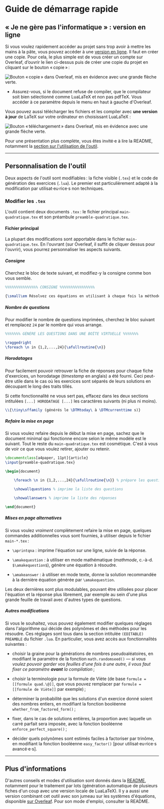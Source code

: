 # Guide de démarrage rapide

##  « Je ne gère pas l'informatique » : version en ligne

Si vous voulez rapidement accéder au projet sans trop avoir à mettre les mains à la pâte, vous pouvez accéder à une [version en ligne](https://www.overleaf.com/read/tsmdmkhnrzjq#7569b4). Il faut en créer une copie. Pour cela, le plus simple est de vous créer un compte sur Overleaf, d’ouvrir le lien ci-dessus puis de créer une copie du projet en cliquant sur le bouton « copie » :

![Bouton « copie » dans Overleaf, mis en évidence avec une grande flèche verte.](../images/copier-d-overleaf-oq.png)

- Assurez-vous, si le document refuse de compiler, que le compilateur soit bien sélectionné comme LuaLaTeX et non pas pdfTeX. Vous accéder à ce paramètre depuis le menu en haut à gauche d'Overleaf.

Vous pouvez aussi télécharger les fichiers et les compiler avec **une version à jour** de LaTeX sur votre ordinateur en choisissant LuaLaTeX :

![Bouton « téléchargement » dans Overleaf, mis en évidence avec une grande flèche verte.](../images/telecharger-d-overleaf-oq.png)

Pour une présentation plus complète, vous êtes invité·e à lire la README, notamment la [section sur l'utilisation de l'outil](./README.md#utilisation-de-loutil).

***

## Personnalisation de l'outil

Deux aspects de l'outil sont modifiables : la fiche visible (`.tex`) et le code de génération des exercices (`.lua`). Le premier est particulièrement adapté à la modification par utilisat·eu·rice·s non techniques.

### Modifier les `.tex`

L'outil contient deux documents `.tex` : le fichier principal `main-quadratique.tex` et son préambule `preamble-quadratique.tex`.

#### Fichier principal

La plupart des modifications sont apportable dans le fichier  `main-quadratique.tex`. En l'ouvrant (sur Overleaf, il suffit de cliquer dessus pour l'ouvrir), vous pourrez personnaliser les aspects suivants.

##### Consigne 

Cherchez le bloc de texte suivant, et modifiez-y la consigne comme bon vous semble.

```tex
%%%%%%%%%%%%%%% CONSIGNE %%%%%%%%%%%%%%%%

{\small\em Résolvez ces équations en utilisant à chaque fois la méthode la plus rapide possible. (N'oubliez pas d'écrire l'équation sous la forme standard si elle ne l'est pas déjà.) Une fois toutes les équations résolues, vérifiez vos réponses dans le corrigé. Indiquez pour chaque question si vous avez utilisé la même méthode que le corrigé ou non. Vous n'avez pas droit à la calculatrice.}

```

##### Nombre de questions

Pour modifier le nombre de questions imprimées, cherchez le bloc suivant et remplacez `24` par le nombre qui vous arrange.

```tex
%%%%%%% GÉNÈRE LES QUESTIONS DANS UNE BOÎTE VIRTUELLE %%%%%%%

\raggedright
\foreach \n in {1,2,...,24}{\afullroutine{\n}}

```

##### Horodatages

Pour facilement pouvoir retrouver la fiche de réponses pour chaque fiche d'exercices, un horodatage (*timestamp* en anglais) a été fourni. Ceci peut-être utile dans le cas où les exercices sont séparés de leurs solutions en découpant le long des traits tillés.

Si cette fonctionnalité ne vous sert pas, effacez dans les deux sections intitulées `[...] HORODATAGE [...]` les caractères suivants (ni plus ni moins).

```tex
\\{\tiny\sffamily (générés le \DTMtoday\ à \DTMcurrenttime s)}
```

##### Refaire la mise en page 

Si vous voulez refaire depuis le début la mise en page, sachez que le document minimal qui fonctionne encore selon le même modèle est le suivant. Tout le reste du `main-quadratique.tex` est cosmétique. C'est à vous de voir ce que vous voulez retirer, ajouter ou retenir.

```tex
\documentclass[a4paper, 11pt]{article}
\input{preamble-quadratique.tex}

\begin{document}

	\foreach \n in {1,2,...,24}{\afullroutine{\n}} % prépare les questions/réponses

	\showallquestions % imprime la liste des questions

	\showallanswers % imprime la liste des réponses

\end{document}

```

##### Mises en page alternatives

Si vous voulez *vraiment* complètement refaire la mise en page, quelques commandes additionnelles vous sont fournies, à utiliser depuis le fichier `main-*.tex` :

- `\aprintqna` : imprime l'équation sur une ligne, suivie de la réponse.

- `\amakequestion` : à utiliser en mode mathématique (*mathmode*, c.-à-d. `$\amakequestion$`), génère une équation à résoudre.

- `\amakeanswer` : à utiliser en mode texte, donne la solution recommandée à la dernière équation générée par `\amakequestion`.

Les deux dernières sont plus modulables, pouvant être utilisées pour placer l'équation et la réponse plus librement, par exemple au sein d'une plus grande feuille de travail avec d'autres types de questions.

##### Autres modifications

Si vous le souhaitez, vous pouvez également modifier quelques réglages dans l'algorithme qui décide des polynômes et des méthodes pour les résoudre.  Ces réglages sont tous dans la section intitulée `(EDITABLE) PREAMBLE` du fichier `.lua`. En particulier, vous avez accès aux fonctionnalités suivantes :

- choisir la graine pour la générations de nombres pseudoaléatoires, en modifiant le paramètre de la fonction `math.randomseed()` — *si vous voulez pouvoir garder vos feuilles d'une fois à une autre, il vous faut fixer ce paramètre **avant** la compilation* ;

- choisir la terminologie pour la formule de Viète (de base `formule = [[formule quad.\@]]`, que vous pouvez remplacer par `formule = [[formule de Viète]]` par exemple) ;

- déterminer la probabilité que les solutions d'un exercice donné soient des nombres entiers, en modifiant la fonction booléenne `whether_from_factored_form()` ;

- fixer, dans le cas de solutions entières, la proportion avec laquelle un carré parfait sera imposée, avec la fonction booléenne `enforce_perfect_square()` ;

- décider quels polynômes sont estimés faciles à factoriser par trinôme, en modifiant la fonction booléenne `easy_factor()` [pour utilisat·eu·rice·s avancé·e·s].

***

## Plus d'informations

D'autres conseils et modes d'utilisation sont donnés dans la [README](./README.md), notamment pour le traitement par lots (génération automatique de plusieurs fiches d'un coup avec une version locale de LuaLaTeX). Il y a aussi une version combinant cet outil avec son jumeau sur les systèmes d'équations, disponible [sur Overleaf](https://www.overleaf.com/read/wzdcckddkjzy#f3d012). Pour son mode d'emploi, consulter la README.



